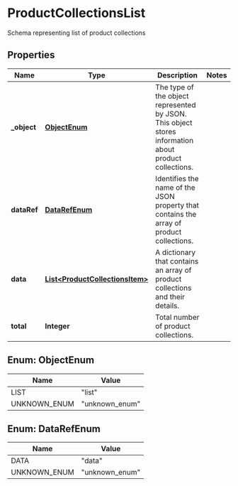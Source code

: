 

# ProductCollectionsList

Schema representing list of product collections

## Properties

| Name | Type | Description | Notes |
|------------ | ------------- | ------------- | -------------|
|**_object** | [**ObjectEnum**](#ObjectEnum) | The type of the object represented by JSON. This object stores information about product collections. |  |
|**dataRef** | [**DataRefEnum**](#DataRefEnum) | Identifies the name of the JSON property that contains the array of product collections. |  |
|**data** | [**List&lt;ProductCollectionsItem&gt;**](ProductCollectionsItem.md) | A dictionary that contains an array of product collections and their details. |  |
|**total** | **Integer** | Total number of product collections. |  |



## Enum: ObjectEnum

| Name | Value |
|---- | -----|
| LIST | &quot;list&quot; |
| UNKNOWN_ENUM | &quot;unknown_enum&quot; |



## Enum: DataRefEnum

| Name | Value |
|---- | -----|
| DATA | &quot;data&quot; |
| UNKNOWN_ENUM | &quot;unknown_enum&quot; |



